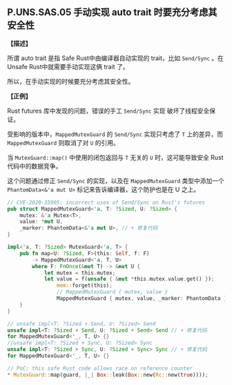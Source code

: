## P.UNS.SAS.05  手动实现 auto trait 时要充分考虑其安全性

**【描述】**

所谓 auto trait 是指 Safe Rust中由编译器自动实现的 trait，比如 `Send/Sync` 。在 Unsafe Rust中就需要手动实现这俩 trait 了。

所以，在手动实现的时候要充分考虑其安全性。

**【正例】**

Rust futures 库中发现的问题，错误的手工 `Send/Sync` 实现 破坏了线程安全保证。

受影响的版本中，`MappedMutexGuard` 的 `Send/Sync` 实现只考虑了 `T` 上的差异，而 `MappedMutexGuard` 则取消了对 `U` 的引用。

当 `MutexGuard::map()` 中使用的闭包返回与 `T` 无关的 `U` 时，这可能导致安全 Rust 代码中的数据竞争。

这个问题通过修正 `Send/Sync` 的实现，以及在 `MappedMutexGuard` 类型中添加一个 `PhantomData<&'a mut U>` 标记来告诉编译器，这个防护也是在 U 之上。

```rust
// CVE-2020-35905: incorrect uses of Send/Sync on Rust's futures
pub struct MappedMutexGuard<'a, T: ?Sized, U: ?Sized> {
    mutex: &'a Mutex<T>,
    value: *mut U,
    _marker: PhantomData<&'a mut U>, // + 修复代码
}

impl<'a, T: ?Sized> MutexGuard<'a, T> {
    pub fn map<U: ?Sized, F>(this: Self, f: F)
        -> MappedMutexGuard<'a, T, U>
        where F: FnOnce(&mut T) -> &mut U {
            let mutex = this.mutex;
            let value = f(unsafe { &mut *this.mutex.value.get() });
                mem::forget(this);
                // MappedMutexGuard { mutex, value }
                MappedMutexGuard { mutex, value, _marker: PhantomData } //  + 修复代码
    }
}

// unsafe impl<T: ?Sized + Send, U: ?Sized> Send
unsafe impl<T: ?Sized + Send, U: ?Sized + Send> Send // + 修复代码
for MappedMutexGuard<'_, T, U> {}
//unsafe impl<T: ?Sized + Sync, U: ?Sized> Sync
unsafe impl<T: ?Sized + Sync, U: ?Sized + Sync> Sync // + 修复代码
for MappedMutexGuard<'_, T, U> {}

// PoC: this safe Rust code allows race on reference counter
* MutexGuard::map(guard, |_| Box::leak(Box::new(Rc::new(true))));
```
